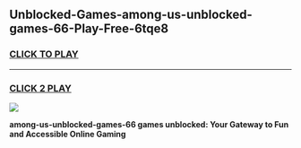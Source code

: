 
## Unblocked-Games-among-us-unblocked-games-66-Play-Free-6tqe8
<h3>
<a href="https://premium76.site?title=among-us-unblocked-games-66&ref=20M">CLICK TO PLAY</a></h3>
<hr>

<h3>
<a href="https://premium76.site?title=among-us-unblocked-games-66&ref=20M">CLICK 2 PLAY</a>
  
</h3>

<a href="https://premium76.site?title=among-us-unblocked-games-66&ref=19M"><img src="https://clearcache.store/games.png"></a>


**among-us-unblocked-games-66 games unblocked: Your Gateway to Fun and Accessible Online Gaming**
